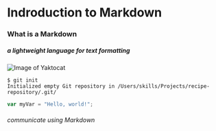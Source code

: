 # Indroduction to Markdown
### What is a Markdown
##### a lightweight language for text formatting
![Image of Yaktocat](https://octodex.github.com/images/yaktocat.png)
```
$ git init
Initialized empty Git repository in /Users/skills/Projects/recipe-repository/.git/
```
``` javascript
var myVar = "Hello, world!";
```





###### communicate using Markdown
